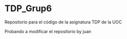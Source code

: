 TDP_Grup6
=========

Repositorio para el código de la asignatura TDP de la UOC

Probando a modificar el repositorio by juan